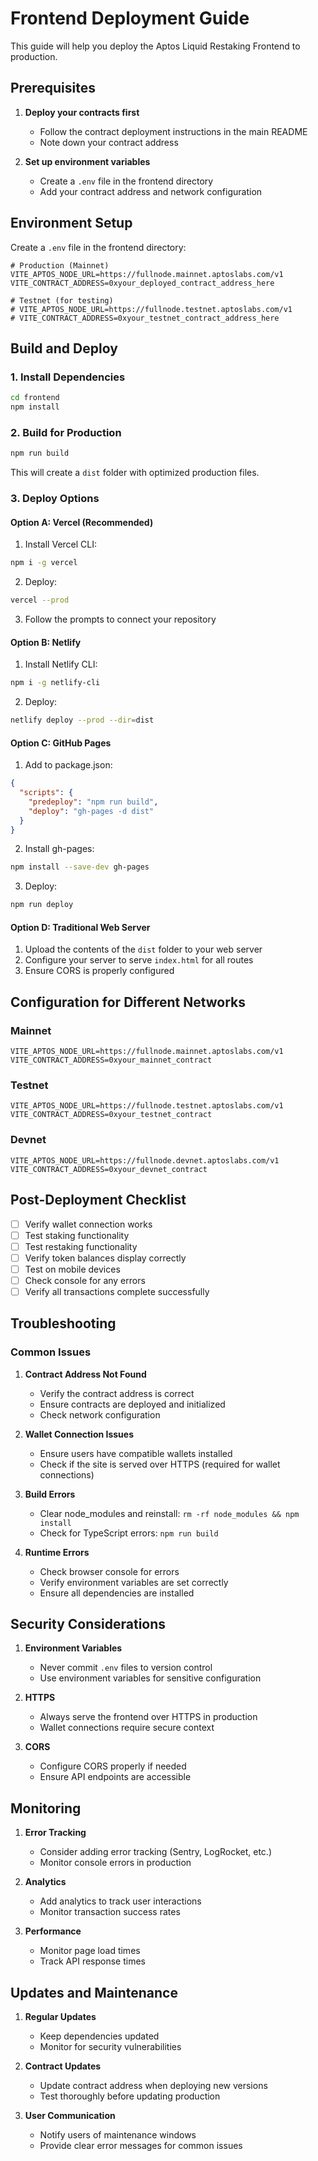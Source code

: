 # Frontend Deployment Guide

This guide will help you deploy the Aptos Liquid Restaking Frontend to production.

## Prerequisites

1. **Deploy your contracts first**
   - Follow the contract deployment instructions in the main README
   - Note down your contract address

2. **Set up environment variables**
   - Create a `.env` file in the frontend directory
   - Add your contract address and network configuration

## Environment Setup

Create a `.env` file in the frontend directory:

```env
# Production (Mainnet)
VITE_APTOS_NODE_URL=https://fullnode.mainnet.aptoslabs.com/v1
VITE_CONTRACT_ADDRESS=0xyour_deployed_contract_address_here

# Testnet (for testing)
# VITE_APTOS_NODE_URL=https://fullnode.testnet.aptoslabs.com/v1
# VITE_CONTRACT_ADDRESS=0xyour_testnet_contract_address_here
```

## Build and Deploy

### 1. Install Dependencies

```bash
cd frontend
npm install
```

### 2. Build for Production

```bash
npm run build
```

This will create a `dist` folder with optimized production files.

### 3. Deploy Options

#### Option A: Vercel (Recommended)

1. Install Vercel CLI:
```bash
npm i -g vercel
```

2. Deploy:
```bash
vercel --prod
```

3. Follow the prompts to connect your repository

#### Option B: Netlify

1. Install Netlify CLI:
```bash
npm i -g netlify-cli
```

2. Deploy:
```bash
netlify deploy --prod --dir=dist
```

#### Option C: GitHub Pages

1. Add to package.json:
```json
{
  "scripts": {
    "predeploy": "npm run build",
    "deploy": "gh-pages -d dist"
  }
}
```

2. Install gh-pages:
```bash
npm install --save-dev gh-pages
```

3. Deploy:
```bash
npm run deploy
```

#### Option D: Traditional Web Server

1. Upload the contents of the `dist` folder to your web server
2. Configure your server to serve `index.html` for all routes
3. Ensure CORS is properly configured

## Configuration for Different Networks

### Mainnet
```env
VITE_APTOS_NODE_URL=https://fullnode.mainnet.aptoslabs.com/v1
VITE_CONTRACT_ADDRESS=0xyour_mainnet_contract
```

### Testnet
```env
VITE_APTOS_NODE_URL=https://fullnode.testnet.aptoslabs.com/v1
VITE_CONTRACT_ADDRESS=0xyour_testnet_contract
```

### Devnet
```env
VITE_APTOS_NODE_URL=https://fullnode.devnet.aptoslabs.com/v1
VITE_CONTRACT_ADDRESS=0xyour_devnet_contract
```

## Post-Deployment Checklist

- [ ] Verify wallet connection works
- [ ] Test staking functionality
- [ ] Test restaking functionality
- [ ] Verify token balances display correctly
- [ ] Test on mobile devices
- [ ] Check console for any errors
- [ ] Verify all transactions complete successfully

## Troubleshooting

### Common Issues

1. **Contract Address Not Found**
   - Verify the contract address is correct
   - Ensure contracts are deployed and initialized
   - Check network configuration

2. **Wallet Connection Issues**
   - Ensure users have compatible wallets installed
   - Check if the site is served over HTTPS (required for wallet connections)

3. **Build Errors**
   - Clear node_modules and reinstall: `rm -rf node_modules && npm install`
   - Check for TypeScript errors: `npm run build`

4. **Runtime Errors**
   - Check browser console for errors
   - Verify environment variables are set correctly
   - Ensure all dependencies are installed

## Security Considerations

1. **Environment Variables**
   - Never commit `.env` files to version control
   - Use environment variables for sensitive configuration

2. **HTTPS**
   - Always serve the frontend over HTTPS in production
   - Wallet connections require secure context

3. **CORS**
   - Configure CORS properly if needed
   - Ensure API endpoints are accessible

## Monitoring

1. **Error Tracking**
   - Consider adding error tracking (Sentry, LogRocket, etc.)
   - Monitor console errors in production

2. **Analytics**
   - Add analytics to track user interactions
   - Monitor transaction success rates

3. **Performance**
   - Monitor page load times
   - Track API response times

## Updates and Maintenance

1. **Regular Updates**
   - Keep dependencies updated
   - Monitor for security vulnerabilities

2. **Contract Updates**
   - Update contract address when deploying new versions
   - Test thoroughly before updating production

3. **User Communication**
   - Notify users of maintenance windows
   - Provide clear error messages for common issues 